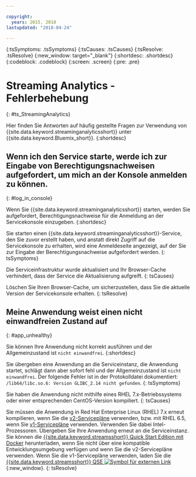 ```yaml
---

copyright:
  years: 2015, 2018
lastupdated: "2018-04-24"

---
```


<!-- Attribute definitions -->
{:tsSymptoms: .tsSymptoms}
{:tsCauses: .tsCauses}
{:tsResolve: .tsResolve}
{:new_window: target="_blank"}
{:shortdesc: .shortdesc}
{:codeblock: .codeblock}
{:screen: .screen}
{:pre: .pre}

# Streaming Analytics - Fehlerbehebung
{: #ts_StreamingAnalytics}

Hier finden Sie Antworten auf häufig gestellte Fragen zur Verwendung von {{site.data.keyword.streaminganalyticsshort}} unter {{site.data.keyword.Bluemix_short}}.
{:shortdesc}

## Wenn ich den Service starte, werde ich zur Eingabe von Berechtigungsnachweisen aufgefordert, um mich an der Konsole anmelden zu können.
{: #log_in_console}

Wenn Sie {{site.data.keyword.streaminganalyticsshort}} starten, werden Sie aufgefordert, Berechtigungsnachweise für die Anmeldung an der Servicekonsole einzugeben.
{:shortdesc}

Sie starten einen {{site.data.keyword.streaminganalyticsshort}}-Service, den Sie zuvor erstellt haben, und anstatt direkt Zugriff auf die Servicekonsole zu erhalten, wird eine Anmeldeseite angezeigt, auf der Sie zur Eingabe der Berechtigungsnachweise aufgefordert werden.
{: tsSymptoms}

Die Serviceinfrastruktur wurde aktualisiert und Ihr Browser-Cache verhindert, dass der Service die Aktualisierung aufgreift.
{: tsCauses}

Löschen Sie Ihren Browser-Cache, um sicherzustellen, dass Sie die aktuelle Version der Servicekonsole erhalten.
{: tsResolve}

## Meine Anwendung weist einen nicht einwandfreien Zustand auf
{: #app_unhealthy}

Sie können Ihre Anwendung nicht korrekt ausführen und der Allgemeinzustand ist `nicht einwandfrei`.
{:shortdesc}

Sie übergeben eine Anwendung an die Serviceinstanz, die Anwendung startet, schlägt dann aber sofort fehl und der Allgemeinzustand ist `nicht einwandfrei`. Der folgende Fehler ist in der Protokolldatei dokumentiert: `/lib64/libc.so.6: Version GLIBC_2.14 nicht gefunden`.
{: tsSymptoms}

Sie haben die Anwendung nicht mithilfe eines RHEL 7.x-Betriebssystems oder einer entsprechenden CentOS-Version kompiliert.
{: tsCauses}

Sie müssen die Anwendung in Red Hat Enterprise Linux (RHEL) 7.x erneut kompilieren, wenn Sie die [v2-Servicepläne](/docs/services/StreamingAnalytics/service_plans.html) verwenden, bzw. mit RHEL 6.5, wenn Sie [v1-Servicepläne](/docs/services/StreamingAnalytics/service_plans.html) verwenden. Verwenden Sie dabei Intel-Prozessoren. Übergeben Sie Ihre Anwendung erneut an die Serviceinstanz. Sie können die [{{site.data.keyword.streamsshort}} Quick Start Edition mit Docker](https://www-01.ibm.com/marketing/iwm/iwm/web/preLogin.do?source=swg-ibmistvi) herunterladen, wenn Sie nicht über eine kompatible Entwicklungsumgebung verfügen und wenn Sie die v2-Servicepläne verwenden. Wenn Sie die v1-Servicepläne verwenden, laden Sie die [{{site.data.keyword.streamsshort}} QSE ![Symbol für externen Link](../../icons/launch-glyph.svg "Symbol für externen Link")](http://ibmstreams.github.io/streamsx.documentation/docs/4.2/qse-intro/){:new_window}.
{: tsResolve}
